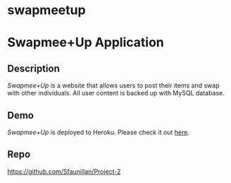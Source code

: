 # swapmeetup

# Swapmee+Up Application

## Description

*Swapmee+Up* is a website that allows users to post their items and swap with other individuals. All user content is backed up with MySQL database.


## Demo
	
*Swapmee+Up* is deployed to Heroku. Please check it out [here](https://Swapmee+Up.herokuapp.com
).

## Repo
https://github.com/Sfaunillan/Project-2